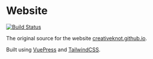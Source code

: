 # Website

[![Build Status](https://travis-ci.com/creativeknot/website.svg?branch=master)](https://travis-ci.com/creativeknot/website)

The original source for the website [creativeknot.github.io](https://creativeknot.github.io).

Built using [VuePress](https://vuepress.vuejs.org) and [TailwindCSS](https://tailwindcss.com/).
